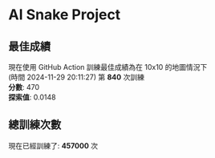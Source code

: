 
# AI Snake Project

## **最佳成績**











































現在使用 GitHub Action 訓練最佳成績為在 10x10 的地圖情況下  
(時間 2024-11-29 20:11:27) 第 **840** 次訓練  
**分數**: 470  
**探索值**: 0.0148























































































## 總訓練次數
現在已經訓練了: **457000** 次
